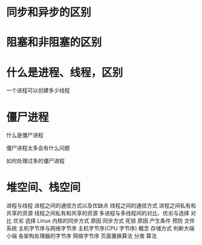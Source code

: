 # 同步和异步的区别

# 阻塞和非阻塞的区别

# 什么是进程、线程，区别

一个进程可以创建多少线程

# 僵尸进程

什么是僵尸进程

僵尸进程太多会有什么问题

如何处理过多的僵尸进程




# 堆空间、栈空间

进程与线程
进程之间的通信方式以及优缺点
线程之间的通信方式
进程之间私有和共享的资源
线程之间私有和共享的资源
多进程与多线程间的对比、优劣与选择
对比
优劣
选择
Linux 内核的同步方式
原因
同步方式
死锁
原因
产生条件
预防
文件系统
主机字节序与网络字节序
主机字节序(CPU 字节序)
概念
存储方式
判断大端小端
各架构处理器的字节序
网络字节序
页面置换算法
分类
算法